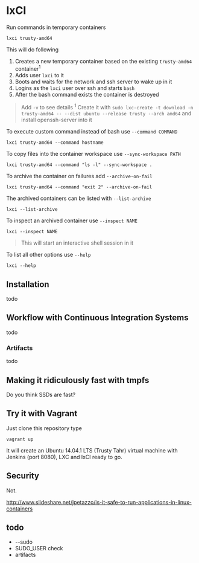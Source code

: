 
# lxCI

Run commands in temporary containers

    lxci trusty-amd64

This will do following

1. Creates a new temporary container based on the existing `trusty-amd64` container<sup>1</sup>
2. Adds user `lxci` to it
3. Boots and waits for the network and ssh server to wake up in it
4. Logins as the `lxci` user over ssh and starts `bash`
5. After the bash command exists the container is destroyed

> Add `-v` to see details
> <sup>1</sup> Create it with `sudo lxc-create -t download -n trusty-amd64 -- --dist ubuntu --release trusty --arch amd64` and install openssh-server into it


To execute custom command instead of bash use `--command COMMAND`

    lxci trusty-amd64 --command hostname

To copy files into the container workspace use `--sync-workspace PATH`

    lxci trusty-amd64 --command "ls -l" --sync-workspace .

To archive the container on failures add `--archive-on-fail`

    lxci trusty-amd64 --command "exit 2" --archive-on-fail

The archived containers can be listed with `--list-archive`

    lxci --list-archive

To inspect an archived container use `--inspect NAME`

    lxci --inspect NAME

> This will start an interactive shell session in it

To list all other options use `--help`

    lxci --help

## Installation

todo

## Workflow with Continuous Integration Systems

todo

### Artifacts

todo

## Making it ridiculously fast with tmpfs

Do you think SSDs are fast?

## Try it with Vagrant

Just clone this repository type

    vagrant up

It will create an Ubuntu 14.04.1 LTS (Trusty Tahr) virtual machine with Jenkins
(port 8080), LXC and lxCI ready to go.

## Security

Not.

http://www.slideshare.net/jpetazzo/is-it-safe-to-run-applications-in-linux-containers

## todo

- --sudo
- SUDO\_USER check
- artifacts

